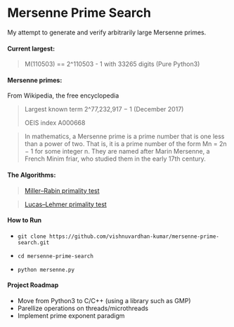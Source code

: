# Mersenne Prime Search

My attempt to generate and verify arbitrarily large Mersenne primes.

<h4> Current largest: </h4>

> M(110503) == 2^110503 - 1 with 33265 digits (Pure Python3)

<h4> Mersenne primes: </h4>

From Wikipedia, the free encyclopedia

> Largest known term 	2^77,232,917 − 1 (December 2017)
> 
> OEIS index 	A000668

> In mathematics, a Mersenne prime is a prime number that is one less than a power of two. That is, it is a prime number of the form Mn = 2n − 1 for some integer n. They are named after Marin Mersenne, a French Minim friar, who studied them in the early 17th century.


<h4> The Algorithms: </h4>

> [Miller–Rabin primality test](https://en.wikipedia.org/wiki/Miller%E2%80%93Rabin_primality_test)

> [Lucas–Lehmer primality test](https://en.wikipedia.org/wiki/Lucas%E2%80%93Lehmer_primality_test)

<h4> How to Run </h4>

+ `git clone https://github.com/vishnuvardhan-kumar/mersenne-prime-search.git`

+  `cd mersenne-prime-search`
 
+  `python mersenne.py`

<h4> Project Roadmap </h4>

+ Move from Python3 to C/C++ (using a library such as GMP)
+ Parellize operations on threads/microthreads
+ Implement prime exponent paradigm

